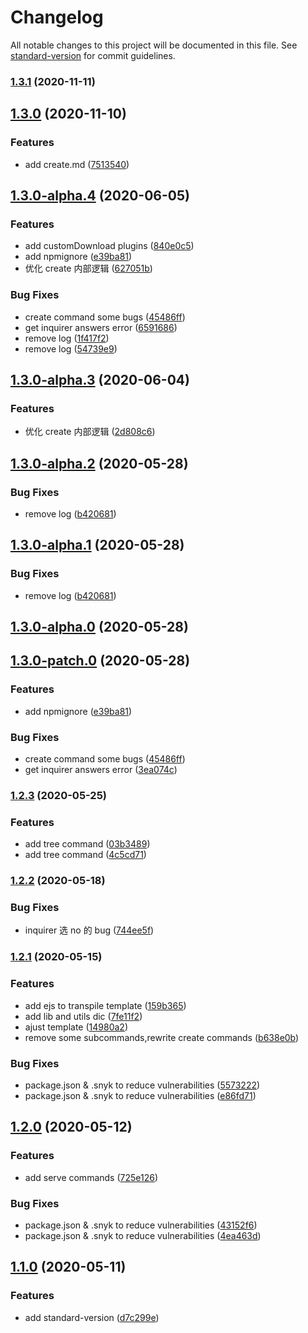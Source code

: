 # Changelog

All notable changes to this project will be documented in this file. See [standard-version](https://github.com/conventional-changelog/standard-version) for commit guidelines.

### [1.3.1](https://github.com/Tauleos/bsi-cli/compare/v1.3.0...v1.3.1) (2020-11-11)

## [1.3.0](https://github.com/Tauleos/bsi-cli/compare/v1.3.0-alpha.4...v1.3.0) (2020-11-10)

### Features

- add create.md ([7513540](https://github.com/Tauleos/bsi-cli/commit/751354021c926bd04588e81d6c0af9c142fabf04))

## [1.3.0-alpha.4](https://github.com/Tauleos/bsi-cli/compare/v1.2.3...v1.3.0-alpha.4) (2020-06-05)

### Features

- add customDownload plugins ([840e0c5](https://github.com/Tauleos/bsi-cli/commit/840e0c5540b4e5c8aab063d4f4165d21e648ab29))
- add npmignore ([e39ba81](https://github.com/Tauleos/bsi-cli/commit/e39ba81868bdad63bfd3dd87ff27a1c516ee52ca))
- 优化 create 内部逻辑 ([627051b](https://github.com/Tauleos/bsi-cli/commit/627051b3188998728d4cecbfb0647a73510972ab))

### Bug Fixes

- create command some bugs ([45486ff](https://github.com/Tauleos/bsi-cli/commit/45486ff1cd6fe8518b4f9cbf28b7c20de253d307))
- get inquirer answers error ([6591686](https://github.com/Tauleos/bsi-cli/commit/659168602ee92fa6bc3b6262accd4f6d1def20a0))
- remove log ([1f417f2](https://github.com/Tauleos/bsi-cli/commit/1f417f2fedfe71f5254bad501b817d01b1fdb304))
- remove log ([54739e9](https://github.com/Tauleos/bsi-cli/commit/54739e9336476d40a2dfdec44cab4f4f33b6fcfd))

## [1.3.0-alpha.3](https://github.com/Tauleos/bsi-cli/compare/v1.3.0-alpha.2...v1.3.0-alpha.3) (2020-06-04)

### Features

- 优化 create 内部逻辑 ([2d808c6](https://github.com/Tauleos/bsi-cli/commit/2d808c6ec6361001d3c102fea8d0cc56622e4716))

## [1.3.0-alpha.2](https://github.com/Tauleos/bsi-cli/compare/v1.3.0-alpha.0...v1.3.0-alpha.2) (2020-05-28)

### Bug Fixes

- remove log ([b420681](https://github.com/Tauleos/bsi-cli/commit/b4206817dba72f4278be22b57b4a8340bb65499c))

## [1.3.0-alpha.1](https://github.com/Tauleos/bsi-cli/compare/v1.3.0-alpha.0...v1.3.0-alpha.1) (2020-05-28)

### Bug Fixes

- remove log ([b420681](https://github.com/Tauleos/bsi-cli/commit/b4206817dba72f4278be22b57b4a8340bb65499c))

## [1.3.0-alpha.0](https://github.com/Tauleos/bsi-cli/compare/v1.3.0-patch.0...v1.3.0-alpha.0) (2020-05-28)

## [1.3.0-patch.0](https://github.com/Tauleos/bsi-cli/compare/v1.2.3...v1.3.0-patch.0) (2020-05-28)

### Features

- add npmignore ([e39ba81](https://github.com/Tauleos/bsi-cli/commit/e39ba81868bdad63bfd3dd87ff27a1c516ee52ca))

### Bug Fixes

- create command some bugs ([45486ff](https://github.com/Tauleos/bsi-cli/commit/45486ff1cd6fe8518b4f9cbf28b7c20de253d307))
- get inquirer answers error ([3ea074c](https://github.com/Tauleos/bsi-cli/commit/3ea074c4d615fc8c2400f668969dc1a89bf676f3))

### [1.2.3](https://github.com/Tauleos/bsi-cli/compare/v1.2.2...v1.2.3) (2020-05-25)

### Features

- add tree command ([03b3489](https://github.com/Tauleos/bsi-cli/commit/03b3489aabd19f2e614df74ea50ca2b587e406c8))
- add tree command ([4c5cd71](https://github.com/Tauleos/bsi-cli/commit/4c5cd7197635a87d2364e273e5c0ed2913e81393))

### [1.2.2](https://github.com/Tauleos/bsi-cli/compare/v1.2.1...v1.2.2) (2020-05-18)

### Bug Fixes

- inquirer 选 no 的 bug ([744ee5f](https://github.com/Tauleos/bsi-cli/commit/744ee5f5cba9617cdf6d90e0fa870153f6de518e))

### [1.2.1](https://github.com/Tauleos/bsi-cli/compare/v1.2.0...v1.2.1) (2020-05-15)

### Features

- add ejs to transpile template ([159b365](https://github.com/Tauleos/bsi-cli/commit/159b36560eab88f085e289e3f7f9d46f6f8e65b3))
- add lib and utils dic ([7fe11f2](https://github.com/Tauleos/bsi-cli/commit/7fe11f217cc18a3157c4aa1dde25fb627f67ee23))
- ajust template ([14980a2](https://github.com/Tauleos/bsi-cli/commit/14980a2172fa0199e28ddbdb81a4fd4089ae3fe7))
- remove some subcommands,rewrite create commands ([b638e0b](https://github.com/Tauleos/bsi-cli/commit/b638e0b4d0f46320bb006cc67565404190475bf0))

### Bug Fixes

- package.json & .snyk to reduce vulnerabilities ([5573222](https://github.com/Tauleos/bsi-cli/commit/55732220accac55c6a78fc1d376ef8bee15d9939))
- package.json & .snyk to reduce vulnerabilities ([e86fd71](https://github.com/Tauleos/bsi-cli/commit/e86fd711ec83bf4975a2133788f773d912ea3a1a))

## [1.2.0](https://github.com/Tauleos/bsi-cli/compare/v1.1.0...v1.2.0) (2020-05-12)

### Features

- add serve commands ([725e126](https://github.com/Tauleos/bsi-cli/commit/725e126eed39a1ce42470f1308015a19791934bb))

### Bug Fixes

- package.json & .snyk to reduce vulnerabilities ([43152f6](https://github.com/Tauleos/bsi-cli/commit/43152f6b9cbc4ecc47e3d487690a47124284cfc2))
- package.json & .snyk to reduce vulnerabilities ([4ea463d](https://github.com/Tauleos/bsi-cli/commit/4ea463d85925f608fcaea99cbf3f142a0db74093))

## [1.1.0](https://github.com/Tauleos/bsi-cli/compare/v1.0.10...v1.1.0) (2020-05-11)

### Features

- add standard-version ([d7c299e](https://github.com/Tauleos/bsi-cli/commit/d7c299e043bbd28b1aa414e3485c899020b81673))
